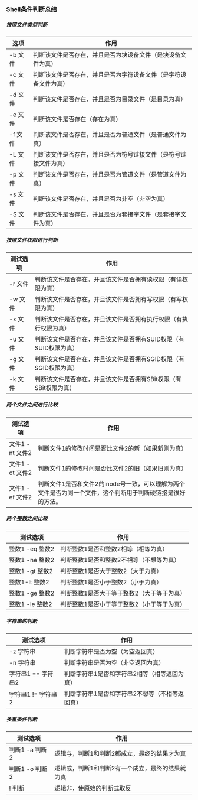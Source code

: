 ### Shell条件判断总结

##### 按照文件类型判断

| 选项     | 作用                                                         |
| -------- | ------------------------------------------------------------ |
| -b 文件  | 判断该文件是否存在，并且是否为块设备文件（是块设备文件为真） |
| -c 文件  | 判断该文件是否存在，并且是否为字符设备文件（是字符设备文件为真） |
| -d 文件  | 判断该文件是否存在，并且是否为目录文件（是目录为真）         |
| -e 文件  | 判断该文件是否存在（存在为真）                               |
| -f  文件 | 判断该文件是否存在，并且是否为普通文件（是普通文件为真）     |
| -L 文件  | 判断该文件是否存在，并且是否为符号链接文件（是符号链接文件为真） |
| -p 文件  | 判断该文件是否存在，并且是否为管道文件（是管道文件为真）     |
| -s 文件  | 判断该文件是否存在，并且是否为非空（非空为真）               |
| -S 文件  | 判断该文件是否存在，并且是否为套接字文件（是套接字文件为真） |

##### 按照文件权限进行判断

| 测试选项 | 作用                                                         |
| -------- | ------------------------------------------------------------ |
| -r 文件  | 判断该文件是否存在，并且该文件是否拥有读权限（有读权限为真） |
| -w 文件  | 判断该文件是否存在，并且该文件是否拥有写权限（有写权限为真） |
| -x 文件  | 判断该文件是否存在，并且该文件是否拥有执行权限（有执行权限为真） |
| -u 文件  | 判断该文件是否存在，并且该文件是否拥有SUID权限（有SUID权限为真） |
| -g 文件  | 判断该文件是否存在，并且该文件是否拥有SGID权限（有SGID权限为真） |
| -k 文件  | 判断该文件是否存在，并且该文件是否拥有SBit权限（有SBit权限为真） |

##### 两个文件之间进行比较

| 测试选项        | 作用                                                         |
| --------------- | ------------------------------------------------------------ |
| 文件1 -nt 文件2 | 判断文件1的修改时间是否比文件2的新（如果新则为真）           |
| 文件1 -ot 文件2 | 判断文件1的修改时间是否比文件2的旧（如果旧则为真）           |
| 文件1 -ef 文件2 | 判断文件1是否和文件2的inode号一致，可以理解为两个文件是否为同一个文件，这个判断用于判断硬链接是很好的方法。 |

##### 两个整数之间比较

| 测试选项        | 作用                                       |
| --------------- | ------------------------------------------ |
| 整数1 -eq 整数2 | 判断整数1是否和整数2相等（相等为真）       |
| 整数1 -ne 整数2 | 判断整数1是否和整数2不相等（不想等为真）   |
| 整数1 -gt 整数2 | 判断整数1是否大于整数2（大于为真）         |
| 整数1-lt 整数2  | 判断整数1是否小于整数2（小于为真）         |
| 整数1 -ge 整数2 | 判断整数1是否大于等于整数2（大于等于为真） |
| 整数1 -le 整数2 | 判断整数1是否小于等于整数2（小于等于为真） |

##### 字符串的判断

| 测试选项           | 作用                                           |
| ------------------ | ---------------------------------------------- |
| -z 字符串          | 判断字符串是否为空（为空返回真）               |
| -n 字符串          | 判断字符串是否为空（非空返回为真）             |
| 字符串1 == 字符串2 | 判断字符串1是否和字符串2相等（相等返回为真）   |
| 字符串1 != 字符串2 | 判断字符串1是否和字符串2不想等（不相等返回真） |

##### 多重条件判断

| 测试选项       | 作用                                             |
| -------------- | ------------------------------------------------ |
| 判断1 -a 判断2 | 逻辑与，判断1和判断2都成立，最终的结果才为真     |
| 判断1 -o 判断2 | 逻辑或，判断1和判断2有一个成立，最终的结果就为真 |
| ! 判断         | 逻辑非，使原始的判断式取反                       |

